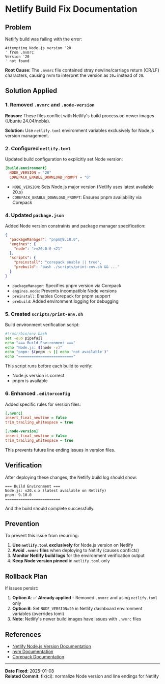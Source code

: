 # Netlify Build Fix Documentation

## Problem

Netlify build was failing with the error:

```
Attempting Node.js version '20
' from .nvmrc
Version '20
' not found
```

**Root Cause**: The `.nvmrc` file contained stray newline/carriage return (CR/LF) characters, causing nvm to interpret the version as `20↵` instead of `20`.

## Solution Applied

### 1. Removed `.nvmrc` and `.node-version`

**Reason:** These files conflict with Netlify's build process on newer images (Ubuntu 24.04/noble).

**Solution:** Use `netlify.toml` environment variables exclusively for Node.js version management.

### 2. Configured `netlify.toml`

Updated build configuration to explicitly set Node version:

```toml
[build.environment]
  NODE_VERSION = "20"
  COREPACK_ENABLE_DOWNLOAD_PROMPT = "0"
```

- `NODE_VERSION`: Sets Node.js major version (Netlify uses latest available 20.x)
- `COREPACK_ENABLE_DOWNLOAD_PROMPT`: Ensures pnpm availability via Corepack

### 4. Updated `package.json`

Added Node version constraints and package manager specification:

```json
{
  "packageManager": "pnpm@9.10.0",
  "engines": {
    "node": ">=20.0.0 <21"
  },
  "scripts": {
    "preinstall": "corepack enable || true",
    "prebuild": "bash ./scripts/print-env.sh && ..."
  }
}
```

- `packageManager`: Specifies pnpm version via Corepack
- `engines.node`: Prevents incompatible Node versions
- `preinstall`: Enables Corepack for pnpm support
- `prebuild`: Added environment logging for debugging

### 5. Created `scripts/print-env.sh`

Build environment verification script:

```bash
#!/usr/bin/env bash
set -euo pipefail
echo "=== Build Environment ==="
echo "Node.js: $(node -v)"
echo "pnpm: $(pnpm -v || echo 'not available')"
echo "========================="
```

This script runs before each build to verify:
- Node.js version is correct
- pnpm is available

### 6. Enhanced `.editorconfig`

Added specific rules for version files:

```ini
[.nvmrc]
insert_final_newline = false
trim_trailing_whitespace = true

[.node-version]
insert_final_newline = false
trim_trailing_whitespace = true
```

This prevents future line ending issues in version files.

## Verification

After deploying these changes, the Netlify build log should show:

```
=== Build Environment ===
Node.js: v20.x.x (latest available on Netlify)
pnpm: 9.10.0
=========================
```

And the build should complete successfully.

## Prevention

To prevent this issue from recurring:

1. **Use `netlify.toml` exclusively** for Node.js version on Netlify
2. **Avoid `.nvmrc` files** when deploying to Netlify (causes conflicts)
3. **Monitor Netlify build logs** for the environment verification output
4. **Keep Node version pinned** in `netlify.toml` only

## Rollback Plan

If issues persist:

1. **Option A**: ✅ **Already applied** - Removed `.nvmrc` and using `netlify.toml` only
2. **Option B**: Set `NODE_VERSION=20` in Netlify dashboard environment variables (overrides toml)
3. **Note**: Netlify's newer build images have issues with `.nvmrc` files

## References

- [Netlify Node.js Version Documentation](https://docs.netlify.com/configure-builds/manage-dependencies/#node-js)
- [nvm Documentation](https://github.com/nvm-sh/nvm)
- [Corepack Documentation](https://nodejs.org/api/corepack.html)

---

**Date Fixed**: 2025-01-08  
**Related Commit**: fix(ci): normalize Node version and line endings for Netlify

